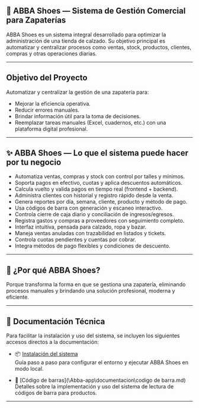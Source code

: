 ## 👟 ABBA Shoes — Sistema de Gestión Comercial para Zapaterías

ABBA Shoes es un sistema integral desarrollado para optimizar la administración de una tienda de calzado. Su objetivo principal es automatizar y centralizar procesos como ventas, stock, productos, clientes, compras y otras operaciones diarias.

---

##  Objetivo del Proyecto

Automatizar y centralizar la gestión de una zapatería para:

- Mejorar la eficiencia operativa.
- Reducir errores manuales.
- Brindar información útil para la toma de decisiones.
- Reemplazar tareas manuales (Excel, cuadernos, etc.) con una plataforma digital profesional.

---


## ✨ ABBA Shoes — Lo que el sistema puede hacer por tu negocio

-  Automatiza ventas, compras y stock con control por talles y mínimos.
-  Soporta pagos en efectivo, cuotas y aplica descuentos automáticos.
-  Calcula vuelto y valida pagos en tiempo real (frontend + backend).
-  Administra clientes con historial y registro rápido desde la venta.
-  Genera reportes por día, semana, cliente, producto y método de pago.
-  Usa códigos de barra con generación y escaneo interactivo.
-  Controla cierre de caja diario y conciliación de ingresos/egresos.
-  Registra gastos y compras a proveedores con seguimiento completo.
-  Interfaz intuitiva, pensada para calzado, ropa y bazar.
-  Maneja ventas anuladas con trazabilidad en listados y tickets.
-  Controla cuotas pendientes y cuentas por cobrar.
-  Integra métodos de pago flexibles y condiciones de descuento.
---

## 🚀 ¿Por qué ABBA Shoes?

Porque transforma la forma en que se gestiona una zapatería, eliminando procesos manuales y brindando una solución profesional, moderna y eficiente.

---
## 📂 Documentación Técnica

Para facilitar la instalación y uso del sistema, se incluyen los siguientes accesos directos a la documentación:

- 📦 [Instalación del sistema](\Abba\Abba-app\documentacion\instalacion.md)  
  Guía paso a paso para configurar el entorno y ejecutar ABBA Shoes en modo local.

- 🧾 [Código de barras](\Abba-app\documentacion\codigo de barra.md)  
  Detalles sobre la implementación y uso del sistema de lectura de códigos de barra para productos.

---
